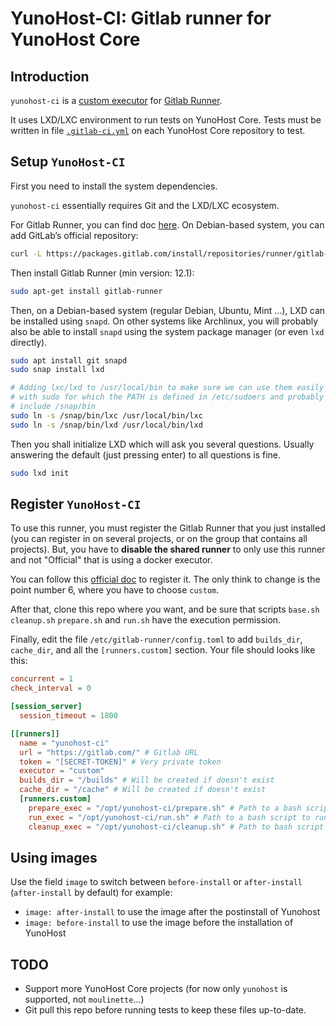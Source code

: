 # YunoHost-CI: Gitlab runner for YunoHost Core

## Introduction
`yunohost-ci` is a [custom executor](https://docs.gitlab.com/runner/executors/custom.html) for [Gitlab Runner](https://docs.gitlab.com/runner/).

It uses LXD/LXC environment to run tests on YunoHost Core. Tests must be written in file [`.gitlab-ci.yml`](https://docs.gitlab.com/ee/ci/yaml/) on each YunoHost Core repository to test.

## Setup `YunoHost-CI`

First you need to install the system dependencies.

`yunohost-ci` essentially requires Git and the LXD/LXC ecosystem. 

For Gitlab Runner, you can find doc [here](https://docs.gitlab.com/runner/install/linux-repository.html). On Debian-based system, you can add GitLab’s official repository:
```bash
curl -L https://packages.gitlab.com/install/repositories/runner/gitlab-runner/script.deb.sh | sudo bash
```

Then install Gitlab Runner (min version: 12.1):
```bash
sudo apt-get install gitlab-runner
```

Then, on a Debian-based system (regular Debian, Ubuntu, Mint ...), LXD can be installed using `snapd`. On other systems like Archlinux, you will probably also be able to install `snapd` using the system package manager (or even `lxd` directly).

```bash
sudo apt install git snapd
sudo snap install lxd

# Adding lxc/lxd to /usr/local/bin to make sure we can use them easily even
# with sudo for which the PATH is defined in /etc/sudoers and probably doesn't
# include /snap/bin
sudo ln -s /snap/bin/lxc /usr/local/bin/lxc
sudo ln -s /snap/bin/lxd /usr/local/bin/lxd
```

Then you shall initialize LXD which will ask you several questions. Usually answering the default (just pressing enter) to all questions is fine.

```bash
sudo lxd init
```

## Register `YunoHost-CI`

To use this runner, you must register the Gitlab Runner that you just installed (you can register in on several projects, or on the group that contains all projects). But, you have to **disable the shared runner** to only use this runner and not "Official" that is using a docker executor.

You can follow this [official doc](https://docs.gitlab.com/runner/register/) to register it. The only think to change is the point number 6, where you have to choose `custom`.

After that, clone this repo where you want, and be sure that scripts `base.sh` `cleanup.sh` `prepare.sh` and `run.sh` have the execution permission.

Finally, edit the file `/etc/gitlab-runner/config.toml` to add `builds_dir`, `cache_dir`, and all the `[runners.custom]` section. Your file should looks like this:

```toml
concurrent = 1
check_interval = 0

[session_server]
  session_timeout = 1800

[[runners]]
  name = "yunohost-ci"
  url = "https://gitlab.com/" # Gitlab URL
  token = "[SECRET-TOKEN]" # Very private token
  executor = "custom"
  builds_dir = "/builds" # Will be created if doesn't exist
  cache_dir = "/cache" # Will be created if doesn't exist
  [runners.custom]
    prepare_exec = "/opt/yunohost-ci/prepare.sh" # Path to a bash script to create lxd container and download dependencies.
    run_exec = "/opt/yunohost-ci/run.sh" # Path to a bash script to run script inside the container.
    cleanup_exec = "/opt/yunohost-ci/cleanup.sh" # Path to bash script to delete container.
```

## Using images

Use the field `image` to switch between `before-install` or `after-install` (`after-install` by default) for example:
- `image: after-install` to use the image after the postinstall of Yunohost
- `image: before-install` to use the image before the installation of YunoHost

## TODO

- Support more YunoHost Core projects (for now only `yunohost` is supported, not `moulinette`...)
- Git pull this repo before running tests to keep these files up-to-date.
